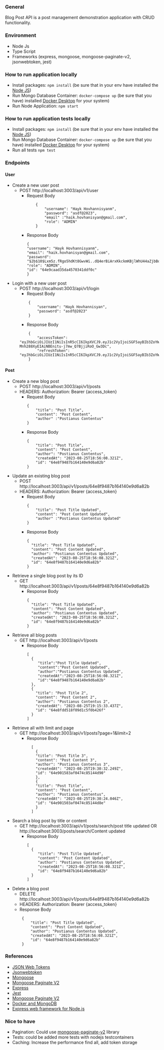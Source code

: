 ### General

Blog Post API is a post management demonstration application with CRUD functionality.

### Environment

- Node Js
- Type Script
- Frameworks (express, mongoose, mongoose-paginate-v2, jsonwebtoken, jest)

### How to run application locally

- Install packages: `npm install` (be sure that in your env have installed
  the [Node JS](https://nodejs.org/en/docs/guides/getting-started-guide))
- Run Mongo Database Container: `docker-compose up` (be sure that you have)
  installed [Docker Desktop](https://www.docker.com/products/docker-desktop/) for your system)
- Run Node Application: `npm start`

### How to run application tests locally

- Install packages: `npm install` (be sure that in your env have installed
  the [Node JS](https://nodejs.org/en/docs/guides/getting-started-guide))
- Run Mongo Database Container: `docker-compose up` (be sure that you have)
  installed [Docker Desktop](https://www.docker.com/products/docker-desktop/) for your system)
- Run all tests `npm test`

### Endpoints

#### User

- Create a new user post
    - POST http://localhost:3003/api/v1/user
        - Request Body
            ```
                {
                    "username": "Hayk Hovhannisyanm",
                    "password": "asdf@2023",
                    "email" :"haik.hovhanisyan@gmail.com",
                    "role": "ADMIN"
                }
            ```
        - Response Body
          ```
          {
          "username": "Hayk Hovhannisyanm",
          "email": "haik.hovhanisyan@gmail.com",
          "password": "$2b$10$Lxm5z.fRgo5hdKt8GwvWi..dQ4erBiArxKkckmKBjlWhU44aZjbBq",
          "role": "ADMIN",
          "id": "64e9caad35da4570341ddf0c"
          }
          ```
- Login with a new user post
    - POST http://localhost:3003/api/v1/login
        - Request Body
        ```
            {
                "username": "Hayk Hovhannisyan",
                "password": "asdf@2023"
            }
        ```
        - Response Body
        ```
            {
                "accessToken": "eyJhbGciOiJIUzI1NiIsInR5cCI6IkpXVCJ9.eyJ1c2VyIjoiSGF5ayBIb3ZoYW5uaXN5YW4iLCJpYXQiOjE2OTMwNzczNjAsImV4cCI6MTY5MzA3ODI2MH0.Qp-Mnh288XyEIAiNBEnitu-j7mw_Q7BjjiRoO_Gw3Dc",
                "refreshToken": "eyJhbGciOiJIUzI1NiIsInR5cCI6IkpXVCJ9.eyJ1c2VyIjoiSGF5ayBIb3ZoYW5uaXN5YW4iLCJpYXQiOjE2OTMwNzczNjAsImV4cCI6MTY5MzA3ODU2MH0.pLNRbT1AkydBvBmYgFnC630ignj1xbS3HHJ8Mpq46b8"
            }
        ```

#### Post

- Create a new blog post
    - POST http://localhost:3003/api/v1/posts
    - HEADERS: Authorization: Bearer {access_token}
        - Request Body
            ```
            {
                "title": "Post Title",
                "content": "Post Content",
                "author" :"Postianus Contentus"
            }
            ```
        - Response Body
            ```
            {
                "title": "Post Title",
                "content": "Post Content",
                "author": "Postianus Contentus",
                "createdAt": "2023-08-25T18:56:08.321Z",
                "id": "64e8f9487b164140e9d6a82b"
            }
            ```
- Update an existing blog post
    - POST http://localhost:3003/api/v1/posts/64e8f9487b164140e9d6a82b
    - HEADERS: Authorization: Bearer {access_token}
        - Request Body
            ```
            {
                "title": "Post Title Updated",
                "content": "Post Content Updated",
                "author" :"Postianus Contentus Updated"
            }
            ```
        - Response Body
            ```
          {
              "title": "Post Title Updated",
              "content": "Post Content Updated",
              "author": "Postianus Contentus Updated",
              "createdAt": "2023-08-25T18:56:08.321Z",
              "id": "64e8f9487b164140e9d6a82b"
          }
          ```
- Retrieve a single blog post by its ID
    - GET http://localhost:3003/api/v1/posts/64e8f9487b164140e9d6a82b
        - Response Body
            ```
            {
              "title": "Post Title Updated",
              "content": "Post Content Updated",
              "author": "Postianus Contentus Updated",
              "createdAt": "2023-08-25T18:56:08.321Z",
              "id": "64e8f9487b164140e9d6a82b"
            }
          ```
- Retrieve all blog posts
    - GET http://localhost:3003/api/v1/posts
        - Response Body
          ```
          [
            {
               "title":"Post Title Updated",
               "content":"Post Content Updated",
               "author":"Postianus Contentus Updated",
               "createdAt":"2023-08-25T18:56:08.321Z",
               "id":"64e8f9487b164140e9d6a82b"
            },
            {
              "title": "Post Title 2",
              "content": "Post Content 2",
              "author": "Postianus Contentus 2",
              "createdAt": "2023-08-25T19:15:33.437Z",
              "id": "64e8fdd518f09d1c5f0b426f"
            }
          ]
          ```
- Retrieve all with limit and page
    - GET http://localhost:3003/api/v1/posts?page=1&limit=2
        - Response Body
          ```
            [
              {
              "title": "Post Title 3",
              "content": "Post Content 3",
              "author": "Postianus Contentus 3",
              "createdAt": "2023-08-25T19:30:32.249Z",
              "id": "64e901583af0474c85144d90"
              },
              {
              "title": "Post Title",
              "content": "Post Content",
              "author": "Postianus Contentus",
              "createdAt": "2023-08-25T19:30:24.046Z",
              "id": "64e901503af0474c85144d8e"
              }
            ]
          ```
- Search a blog post by title or content
    - GET http://localhost:3003/api/v1/posts/search/post title updated OR http://localhost:3003/posts/search/Content updated
        - Response Body
          ```
          [
            {
               "title": "Post Title Updated",
               "content": "Post Content Updated",
               "author": "Postianus Contentus Updated",
               "createdAt": "2023-08-25T18:56:08.321Z",
               "id": "64e8f9487b164140e9d6a82b"
            }
          ]
          ```
- Delete a blog post
    - DELETE http://localhost:3003/api/v1/posts/64e8f9487b164140e9d6a82b
    - HEADERS: Authorization: Bearer {access_token}
    - Response Body
      ```
       {
           "title": "Post Title Updated",
           "content": "Post Content Updated",
           "author": "Postianus Contentus Updated",
           "createdAt": "2023-08-25T18:56:08.321Z",
           "id": "64e8f9487b164140e9d6a82b"
       }
      ```

### References

- [JSON Web Tokens](https://jwt.io/)
- [Jsonwebtoken](https://www.npmjs.com/package/jsonwebtoken)
- [Mongoose](https://www.npmjs.com/package/mongoose)
- [Mongoose Paginate V2](https://www.npmjs.com/package/mongoose-paginate-v2)
- [Express](https://www.npmjs.com/package/express)
- [Jest](https://www.npmjs.com/package/jest)
- [Mongoose Paginate V2](https://www.npmjs.com/package/mongoose-paginate-v2)
- [Docker and MongoDB](https://www.mongodb.com/compatibility/docker)
- [Express web framework for Node.js](https://expressjs.com/)

### Nice to have

- Pagination: Could use [mongoose-paginate-v2](https://www.npmjs.com/package/mongoose-paginate-v2) library
- Tests: could be added more tests with nodejs testcontainers
- Caching: Increase the performance find all, add token storage
